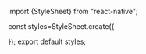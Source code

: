 import {StyleSheet} from "react-native";

const styles=StyleSheet.create({

});
export default styles;